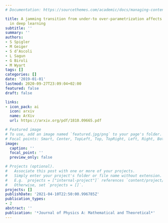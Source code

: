 ```yaml
---
# Documentation: https://sourcethemes.com/academic/docs/managing-content/

title: A jamming transition from under-to over-parametrization affects generalization
  in deep learning
subtitle: ''
summary: ''
authors:
- S Spigler
- M Geiger
- S d’Ascoli
- L Sagun
- G Biroli
- M Wyart
tags: []
categories: []
date: '2019-01-01'
lastmod: 2020-09-27T23:09:04+02:00
featured: false
draft: false

links:
- icon_pack: ai
  icon: arxiv
  name: ArXiv
  url: https://arxiv.org/pdf/1810.09665.pdf

# Featured image
# To use, add an image named `featured.jpg/png` to your page's folder.
# Focal points: Smart, Center, TopLeft, Top, TopRight, Left, Right, BottomLeft, Bottom, BottomRight.
image:
  caption: ''
  focal_point: ''
  preview_only: false

# Projects (optional).
#   Associate this post with one or more of your projects.
#   Simply enter your project's folder or file name without extension.
#   E.g. `projects = ["internal-project"]` references `content/project/deep-learning/index.md`.
#   Otherwise, set `projects = []`.
projects: []
publishDate: '2021-04-10T22:50:00.996785Z'
publication_types:
- 2
abstract: ''
publication: '*Journal of Physics A: Mathematical and Theoretical*'
---
```

